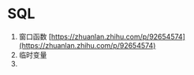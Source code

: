 # SQL

1. 窗口函数  [https://zhuanlan.zhihu.com/p/92654574](https://zhuanlan.zhihu.com/p/92654574)
2. 临时变量
3. 
